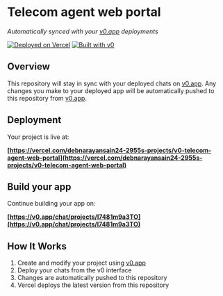 # Telecom agent web portal

*Automatically synced with your [v0.app](https://v0.app) deployments*

[![Deployed on Vercel](https://img.shields.io/badge/Deployed%20on-Vercel-black?style=for-the-badge&logo=vercel)](https://vercel.com/debnarayansain24-2955s-projects/v0-telecom-agent-web-portal)
[![Built with v0](https://img.shields.io/badge/Built%20with-v0.app-black?style=for-the-badge)](https://v0.app/chat/projects/l7481m9a3TO)

## Overview

This repository will stay in sync with your deployed chats on [v0.app](https://v0.app).
Any changes you make to your deployed app will be automatically pushed to this repository from [v0.app](https://v0.app).

## Deployment

Your project is live at:

**[https://vercel.com/debnarayansain24-2955s-projects/v0-telecom-agent-web-portal](https://vercel.com/debnarayansain24-2955s-projects/v0-telecom-agent-web-portal)**

## Build your app

Continue building your app on:

**[https://v0.app/chat/projects/l7481m9a3TO](https://v0.app/chat/projects/l7481m9a3TO)**

## How It Works

1. Create and modify your project using [v0.app](https://v0.app)
2. Deploy your chats from the v0 interface
3. Changes are automatically pushed to this repository
4. Vercel deploys the latest version from this repository
